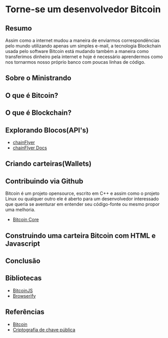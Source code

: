 # Torne-se um desenvolvedor Bitcoin

## Resumo

Assim como a internet mudou a maneira de enviarmos correspondências pelo mundo utilizando apenas um simples e-mail, a tecnologia Blockchain usada pelo software Bitcoin está mudando também a maneira como transferimos dinheiro pela internet e hoje é necessário aprendermos como nos tornarmos nosso próprio banco com poucas linhas de código.

## Sobre o Ministrando

## O que é Bitcoin?

## O que é Blockchain?

## Explorando Blocos(API's)

- [chainFlyer](https://chainflyer.bitflyer.jp/)
- [chainFlyer Docs](https://chainflyer.bitflyer.jp/API/docs)

## Criando carteiras(Wallets)

## Contribuindo via Github

Bitcoin é um projeto opensource, escrito em C++ e assim como o projeto Linux ou qualquer outro ele é aberto para um desenvolvedor interessado que queria se aventurar em entender seu código-fonte ou mesmo propor uma melhoria. 
- [Bitcoin Core](https://github.com/bitcoin/bitcoin)

## Construindo uma carteira Bitcoin com HTML e Javascript

## Conclusão

## Bibliotecas

- [BitcoinJS](https://github.com/bitcoinjs/bitcoinjs-lib)
- [Browserify](http://browserify.org/)

## Referências

- [Bitcoin](https://pt.wikipedia.org/wiki/Bitcoin)
- [Criptografia de chave pública](https://pt.wikipedia.org/wiki/Criptografia_de_chave_p%C3%BAblica)
